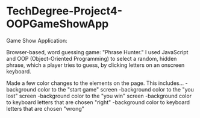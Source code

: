 # TechDegree-Project4-OOPGameShowApp

Game Show Application:

Browser-based, word guessing game: "Phrase Hunter." I used JavaScript and OOP (Object-Oriented Programming) to select a random, hidden phrase, which a player tries to guess, by clicking letters on an onscreen keyboard.

Made a few color changes to the elements on the page. This includes...
-background color to the "start game" screen
-background color to the "you lost" screen
-background color to the "you win" screen
-background color to keyboard letters that are chosen "right"
-background color to keyboard letters that are chosen "wrong"
